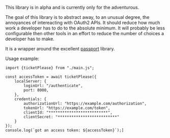 This library is in alpha and is currently only for the adventurous.

The goal of this library is to abstract away, to an unusual degree, the annoyances of intereacting with OAuth2 APIs. It should reduce how much work a developer has to do to the absolute minimum. It will probably be less configurable then other tools in an effort to reduce the number of choices a developer has to make.

It is a wrapper around the excellent [passport](https://www.npmjs.com/package/passport) library.

Usage example:

    import {ticketPlease} from "./main.js";

    const accessToken = await ticketPlease({
        localServer: {
            loginUrl: "/authenticate",
            port: 8000,
        },
        credentials: {
            authorizationUrl: "https://example.com/authorization",
            tokenUrl: "https://example.com/token",
            clientId: "**************************",
            clientSecret: "**************************"
        }
    });
    console.log(`got an access token: ${accessToken}`);]